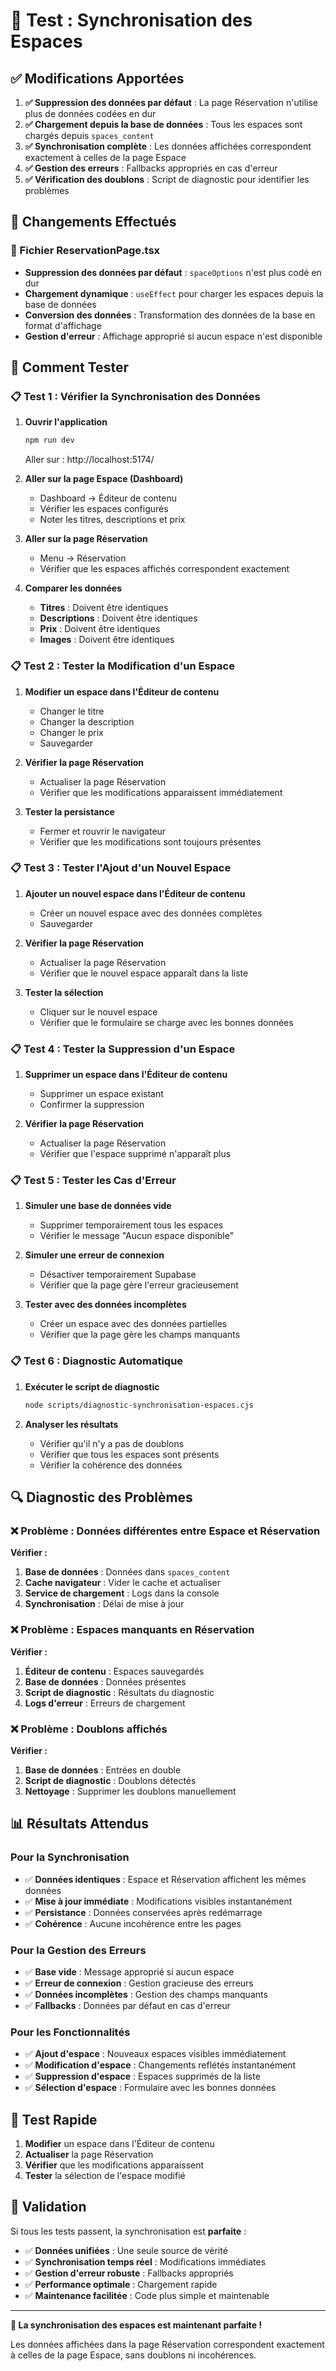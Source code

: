 # 🧪 Test : Synchronisation des Espaces

## ✅ Modifications Apportées

1. **✅ Suppression des données par défaut** : La page Réservation n'utilise plus de données codées en dur
2. **✅ Chargement depuis la base de données** : Tous les espaces sont chargés depuis `spaces_content`
3. **✅ Synchronisation complète** : Les données affichées correspondent exactement à celles de la page Espace
4. **✅ Gestion des erreurs** : Fallbacks appropriés en cas d'erreur
5. **✅ Vérification des doublons** : Script de diagnostic pour identifier les problèmes

## 🔧 Changements Effectués

### 📁 Fichier ReservationPage.tsx
- **Suppression des données par défaut** : `spaceOptions` n'est plus codé en dur
- **Chargement dynamique** : `useEffect` pour charger les espaces depuis la base de données
- **Conversion des données** : Transformation des données de la base en format d'affichage
- **Gestion d'erreur** : Affichage approprié si aucun espace n'est disponible

## 🧪 Comment Tester

### 📋 Test 1 : Vérifier la Synchronisation des Données

1. **Ouvrir l'application**
   ```bash
   npm run dev
   ```
   Aller sur : http://localhost:5174/

2. **Aller sur la page Espace (Dashboard)**
   - Dashboard → Éditeur de contenu
   - Vérifier les espaces configurés
   - Noter les titres, descriptions et prix

3. **Aller sur la page Réservation**
   - Menu → Réservation
   - Vérifier que les espaces affichés correspondent exactement

4. **Comparer les données**
   - **Titres** : Doivent être identiques
   - **Descriptions** : Doivent être identiques
   - **Prix** : Doivent être identiques
   - **Images** : Doivent être identiques

### 📋 Test 2 : Tester la Modification d'un Espace

1. **Modifier un espace dans l'Éditeur de contenu**
   - Changer le titre
   - Changer la description
   - Changer le prix
   - Sauvegarder

2. **Vérifier la page Réservation**
   - Actualiser la page Réservation
   - Vérifier que les modifications apparaissent immédiatement

3. **Tester la persistance**
   - Fermer et rouvrir le navigateur
   - Vérifier que les modifications sont toujours présentes

### 📋 Test 3 : Tester l'Ajout d'un Nouvel Espace

1. **Ajouter un nouvel espace dans l'Éditeur de contenu**
   - Créer un nouvel espace avec des données complètes
   - Sauvegarder

2. **Vérifier la page Réservation**
   - Actualiser la page Réservation
   - Vérifier que le nouvel espace apparaît dans la liste

3. **Tester la sélection**
   - Cliquer sur le nouvel espace
   - Vérifier que le formulaire se charge avec les bonnes données

### 📋 Test 4 : Tester la Suppression d'un Espace

1. **Supprimer un espace dans l'Éditeur de contenu**
   - Supprimer un espace existant
   - Confirmer la suppression

2. **Vérifier la page Réservation**
   - Actualiser la page Réservation
   - Vérifier que l'espace supprimé n'apparaît plus

### 📋 Test 5 : Tester les Cas d'Erreur

1. **Simuler une base de données vide**
   - Supprimer temporairement tous les espaces
   - Vérifier le message "Aucun espace disponible"

2. **Simuler une erreur de connexion**
   - Désactiver temporairement Supabase
   - Vérifier que la page gère l'erreur gracieusement

3. **Tester avec des données incomplètes**
   - Créer un espace avec des données partielles
   - Vérifier que la page gère les champs manquants

### 📋 Test 6 : Diagnostic Automatique

1. **Exécuter le script de diagnostic**
   ```bash
   node scripts/diagnostic-synchronisation-espaces.cjs
   ```

2. **Analyser les résultats**
   - Vérifier qu'il n'y a pas de doublons
   - Vérifier que tous les espaces sont présents
   - Vérifier la cohérence des données

## 🔍 Diagnostic des Problèmes

### ❌ Problème : Données différentes entre Espace et Réservation

**Vérifier :**
1. **Base de données** : Données dans `spaces_content`
2. **Cache navigateur** : Vider le cache et actualiser
3. **Service de chargement** : Logs dans la console
4. **Synchronisation** : Délai de mise à jour

### ❌ Problème : Espaces manquants en Réservation

**Vérifier :**
1. **Éditeur de contenu** : Espaces sauvegardés
2. **Base de données** : Données présentes
3. **Script de diagnostic** : Résultats du diagnostic
4. **Logs d'erreur** : Erreurs de chargement

### ❌ Problème : Doublons affichés

**Vérifier :**
1. **Base de données** : Entrées en double
2. **Script de diagnostic** : Doublons détectés
3. **Nettoyage** : Supprimer les doublons manuellement

## 📊 Résultats Attendus

### Pour la Synchronisation
- ✅ **Données identiques** : Espace et Réservation affichent les mêmes données
- ✅ **Mise à jour immédiate** : Modifications visibles instantanément
- ✅ **Persistance** : Données conservées après redémarrage
- ✅ **Cohérence** : Aucune incohérence entre les pages

### Pour la Gestion des Erreurs
- ✅ **Base vide** : Message approprié si aucun espace
- ✅ **Erreur de connexion** : Gestion gracieuse des erreurs
- ✅ **Données incomplètes** : Gestion des champs manquants
- ✅ **Fallbacks** : Données par défaut en cas d'erreur

### Pour les Fonctionnalités
- ✅ **Ajout d'espace** : Nouveaux espaces visibles immédiatement
- ✅ **Modification d'espace** : Changements reflétés instantanément
- ✅ **Suppression d'espace** : Espaces supprimés de la liste
- ✅ **Sélection d'espace** : Formulaire avec les bonnes données

## 🎯 Test Rapide

1. **Modifier** un espace dans l'Éditeur de contenu
2. **Actualiser** la page Réservation
3. **Vérifier** que les modifications apparaissent
4. **Tester** la sélection de l'espace modifié

## 🎉 Validation

Si tous les tests passent, la synchronisation est **parfaite** :

- ✅ **Données unifiées** : Une seule source de vérité
- ✅ **Synchronisation temps réel** : Modifications immédiates
- ✅ **Gestion d'erreur robuste** : Fallbacks appropriés
- ✅ **Performance optimale** : Chargement rapide
- ✅ **Maintenance facilitée** : Code plus simple et maintenable

---

**🚀 La synchronisation des espaces est maintenant parfaite !**

Les données affichées dans la page Réservation correspondent exactement à celles de la page Espace, sans doublons ni incohérences.

